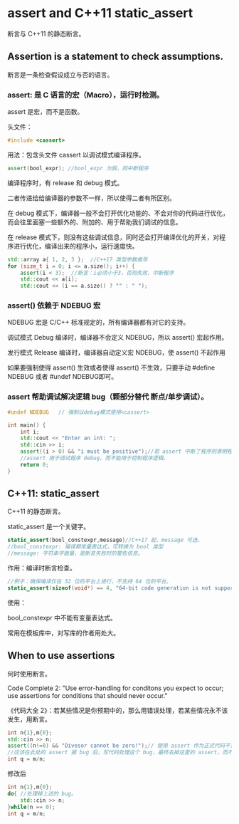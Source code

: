 # assert and C++11 static_assert

断言与 C++11 的静态断言。

## Assertion is a statement to check assumptions.

断言是一条检查假设成立与否的语言。

### assert: 是 C 语言的宏（Macro），运行时检测。

assert 是宏，而不是函数。

头文件：

~~~C++
#include <cassert>
~~~

用法：包含头文件 cassert 以调试模式编译程序。

~~~C++ 
assert(bool_expr); //bool_expr 为假，则中断程序
~~~

编译程序时，有 release 和 debug 模式。

二者传递给给编译器的参数不一样，所以使得二者有所区别。

在 debug 模式下，编译器一般不会打开优化功能的、不会对你的代码进行优化，而会往里面塞一些额外的、附加的、用于帮助我们调试的信息。

在 release 模式下，则没有这些调试信息，同时还会打开编译优化的开关，对程序进行优化，编译出来的程序小，运行速度快。

~~~C++
std::array a{ 1, 2, 3 };  //C++17 类型参数推导
for (size_t i = 0; i <= a.size(); i++) {
	assert(i < 3);  //断言：i必须小于3，否则失败，中断程序
	std::cout << a[i];
	std::cout << (i == a.size() ? "" : " ");
~~~

### assert() 依赖于 NDEBUG 宏 

NDEBUG 宏是 C/C++ 标准规定的，所有编译器都有对它的支持。

调试模式 Debug 编译时，编译器不会定义 NDEBUG，所以 assert() 宏起作用。

发行模式 Release 编译时，编译器自动定义宏 NDEBUG，使 assert() 不起作用

如果要强制使得 assert() 生效或者使得 assert() 不生效，只要手动 #define NDEBUG 或者 #undef NDEBUG即可。

### assert 帮助调试解决逻辑 bug（颗部分替代 断点/单步调试）。

~~~C++
#undef NDEBUG   // 强制以debug模式使用<cassert>

int main() {
	int i;
	std::cout << "Enter an int: ";
	std::cin >> i;
	assert((i > 0) && "i must be positive");//若 assert 中断了程序则表明程序出 bug 了！程序员要重编代码解决这个 bug，而不是把 assert() 放在这儿当成正常程序的一部分
    //assert 用于调试程序 debug，而不能用于控制程序逻辑。
	return 0;
}
~~~

## C++11: static_assert

C++11 的静态断言。

static_assert 是一个关键字。

~~~C++
static_assert(bool_constexpr,message)//C++17 起，message 可选。
//bool_constexpr: 编译期常量表达式，可转换为 bool 类型
//message: 字符串字面量，是断言失败时的警告信息。
~~~

作用：编译时断言检查。

~~~C++
//例子：确保编译仅在 32 位的平台上进行，不支持 64 位的平台。
static_assert(sizeof(void*) == 4, "64-bit code generation is not supported.")
~~~

使用：

bool_constexpr 中不能有变量表达式。

常用在模板库中，对写库的作者用处大。

## When to use assertions

何时使用断言。

Code Complete 2: "Use error-handling for conditons you expect to occur; use assertions for conditions that should never occur."

《代码大全 2》：若某些情况是你预期中的，那么用错误处理，若某些情况永不该发生，用断言。

~~~C++
int n{1},m{0};
std::cin >> n;
assert((n!=0) && "Divesor cannot be zero!");// 使用 assert 作为正式代码不合适，
//应该在此处的 assert 报 bug 后，写代码处理这个 bug，最终去掉这里的 assert，而不是直接出错终止程序。
int q = m/n;
~~~

修改后

~~~C++
int n{1},m{0};
do{	//处理掉上述的 bug。
    std::cin >> n;
}while(n == 0);
int q = m/n;
~~~

